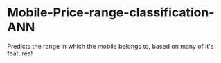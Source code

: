 # Mobile-Price-range-classification-ANN
Predicts the range in which the mobile belongs to, based on many of it's features!
